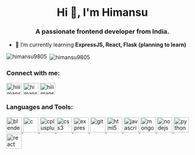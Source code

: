 <h1 align="center">Hi 👋, I'm Himansu</h1>
<h3 align="center">A passionate frontend developer from India.</h3>

- 🌱 I’m currently learning **ExpressJS, React, Flask (planning to learn)**

<p><img align="left" src="https://github-readme-stats.vercel.app/api/top-langs?username=himansu9805&show_icons=true&locale=en&layout=compact" alt="himansu9805" /></p>

<p>&nbsp;<img align="center" src="https://github-readme-stats.vercel.app/api?username=himansu9805&show_icons=true&locale=en" alt="himansu9805" /></p>

<h3 align="left">Connect with me:</h3>
<p align="left">
<a href="https://twitter.com/hiiimanshhhu" target="blank"><img align="center" src="https://cdn.jsdelivr.net/npm/simple-icons@3.0.1/icons/twitter.svg" alt="hiiimanshhhu" height="30" width="40" /></a>
<a href="https://fb.com/himansu.singh.79230" target="blank"><img align="center" src="https://cdn.jsdelivr.net/npm/simple-icons@3.0.1/icons/facebook.svg" alt="himansu.singh.79230" height="30" width="40" /></a>
<a href="https://instagram.com/hiiimanshhhu" target="blank"><img align="center" src="https://cdn.jsdelivr.net/npm/simple-icons@3.0.1/icons/instagram.svg" alt="hiiimanshhhu" height="30" width="40" /></a>
</p>

<h3 align="left">Languages and Tools:</h3>
<p align="left"> <a href="https://www.blender.org/" target="_blank"> <img src="https://download.blender.org/branding/community/blender_community_badge_white.svg" alt="blender" width="40" height="40"/> </a> <a href="https://www.cprogramming.com/" target="_blank"> <img src="https://devicons.github.io/devicon/devicon.git/icons/c/c-original.svg" alt="c" width="40" height="40"/> </a> <a href="https://www.w3schools.com/cpp/" target="_blank"> <img src="https://devicons.github.io/devicon/devicon.git/icons/cplusplus/cplusplus-original.svg" alt="cplusplus" width="40" height="40"/> </a> <a href="https://www.w3schools.com/css/" target="_blank"> <img src="https://devicons.github.io/devicon/devicon.git/icons/css3/css3-original-wordmark.svg" alt="css3" width="40" height="40"/> </a> <a href="https://expressjs.com" target="_blank"> <img src="https://devicons.github.io/devicon/devicon.git/icons/express/express-original-wordmark.svg" alt="express" width="40" height="40"/> </a> <a href="https://git-scm.com/" target="_blank"> <img src="https://www.vectorlogo.zone/logos/git-scm/git-scm-icon.svg" alt="git" width="40" height="40"/> </a> <a href="https://www.w3.org/html/" target="_blank"> <img src="https://devicons.github.io/devicon/devicon.git/icons/html5/html5-original-wordmark.svg" alt="html5" width="40" height="40"/> </a> <a href="https://developer.mozilla.org/en-US/docs/Web/JavaScript" target="_blank"> <img src="https://devicons.github.io/devicon/devicon.git/icons/javascript/javascript-original.svg" alt="javascript" width="40" height="40"/> </a> <a href="https://www.mongodb.com/" target="_blank"> <img src="https://devicons.github.io/devicon/devicon.git/icons/mongodb/mongodb-original-wordmark.svg" alt="mongodb" width="40" height="40"/> </a> <a href="https://nodejs.org" target="_blank"> <img src="https://devicons.github.io/devicon/devicon.git/icons/nodejs/nodejs-original-wordmark.svg" alt="nodejs" width="40" height="40"/> </a> <a href="https://www.python.org" target="_blank"> <img src="https://devicons.github.io/devicon/devicon.git/icons/python/python-original.svg" alt="python" width="40" height="40"/> </a> <a href="https://reactjs.org/" target="_blank"> <img src="https://devicons.github.io/devicon/devicon.git/icons/react/react-original-wordmark.svg" alt="react" width="40" height="40"/> </a> </p>
